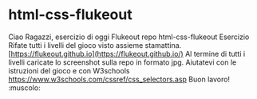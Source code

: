 # html-css-flukeout

Ciao Ragazzi,
esercizio di oggi Flukeout
repo html-css-flukeout
Esercizio
Rifate tutti i livelli del gioco visto assieme stamattina.
[https://flukeout.github.io](https://flukeout.github.io/)
Al termine di tutti i livelli caricate lo screenshot sulla repo in formato jpg.
Aiutatevi con le istruzioni del gioco e con W3schools
https://www.w3schools.com/cssref/css_selectors.asp
Buon lavoro! :muscolo: